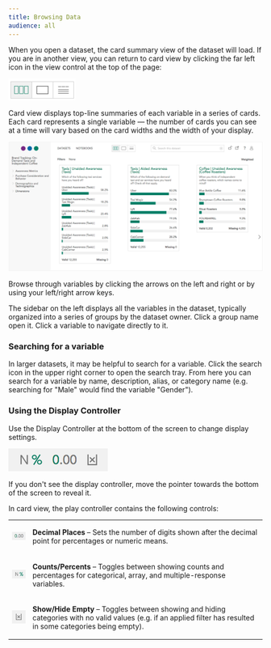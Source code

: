```yaml
---
title: Browsing Data
audience: all
---
```


When you open a dataset, the card summary view of the dataset will load. If you are in another view, you can return to card view by clicking the far left icon in the view control at the top of the page:

![](images/ViewToggle.png)

Card view displays top-line summaries of each variable in a series of cards. Each card represents a single variable — the number of cards you can see at a time will vary based on the card widths and the width of your display.

![](images/Browse.png)

Browse through variables by clicking the arrows on the left and right or by using your left/right arrow keys.

The sidebar on the left displays all the variables in the dataset, typically organized into a series of groups by the dataset owner. Click a group name open it. Click a variable to navigate directly to it.

### Searching for a variable

In larger datasets, it may be helpful to search for a variable. Click the search icon in the upper right corner to open the search tray. From here you can search for a variable by name, description, alias, or category name (e.g. searching for "Male" would find the variable "Gender").

### Using the Display Controller

Use the Display Controller at the bottom of the screen to change display settings. 

![](images/BrowseDisplayController.png)

If you don't see the display controller, move the pointer towards the bottom of the screen to reveal it.

In card view, the play controller contains the following controls:

<table>
    <tr>
        <td><img src="images/DisplayDecimalPoints.png" /></td>
        <td><p><strong>Decimal Places</strong> – Sets the number of digits shown after the decimal point for percentages or numeric means.</p></td>
    </tr>
    <tr>
        <td><img src="images/DisplayNPercent.png" /></td>
        <td><p><strong>Counts/Percents</strong> – Toggles between showing counts and percentages for categorical, array, and multiple-response variables.</p></td>
    </tr>
    <tr>
        <td><img src="images/DisplayShowEmpty.png" /></td>
        <td><p><strong>Show/Hide Empty</strong> – Toggles between showing and hiding categories with no valid values (e.g. if an applied filter has resulted in some categories being empty).</p></td>
    </tr>
</table>
 
